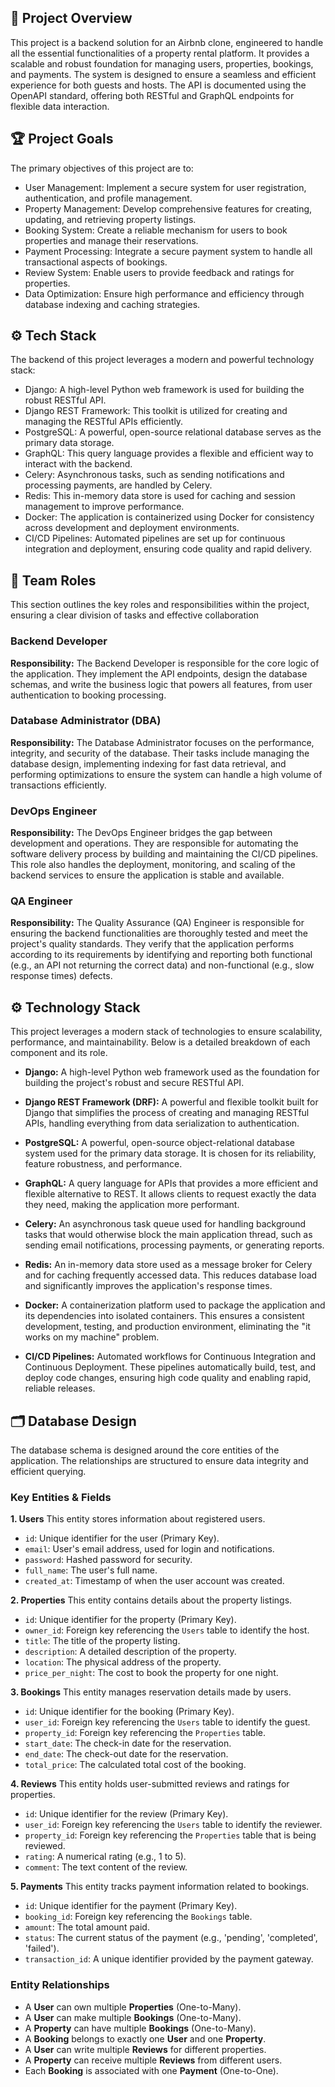 ## 🚀 Project Overview
This project is a backend solution for an Airbnb clone, engineered to handle all the essential functionalities of a property rental platform. It provides a scalable and robust foundation for managing users, properties, bookings, and payments. The system is designed to ensure a seamless and efficient experience for both guests and hosts. The API is documented using the OpenAPI standard, offering both RESTful and GraphQL endpoints for flexible data interaction.


## 🏆 Project Goals
The primary objectives of this project are to:
*   User Management: Implement a secure system for user registration, authentication, and profile management.
*   Property Management: Develop comprehensive features for creating, updating, and retrieving property listings.
*   Booking System: Create a reliable mechanism for users to book properties and manage their reservations.
*   Payment Processing: Integrate a secure payment system to handle all transactional aspects of bookings.
*   Review System: Enable users to provide feedback and ratings for properties.
*   Data Optimization: Ensure high performance and efficiency through database indexing and caching strategies.


## ⚙️ Tech Stack
The backend of this project leverages a modern and powerful technology stack:
*   Django: A high-level Python web framework is used for building the robust RESTful API.
*   Django REST Framework: This toolkit is utilized for creating and managing the RESTful APIs efficiently.
*   PostgreSQL: A powerful, open-source relational database serves as the primary data storage.
*   GraphQL: This query language provides a flexible and efficient way to interact with the backend.
*   Celery: Asynchronous tasks, such as sending notifications and processing payments, are handled by Celery.
*   Redis: This in-memory data store is used for caching and session management to improve performance.
*   Docker: The application is containerized using Docker for consistency across development and deployment environments.
*   CI/CD Pipelines: Automated pipelines are set up for continuous integration and deployment, ensuring code quality and rapid delivery.


## 👥 Team Roles
This section outlines the key roles and responsibilities within the project, ensuring a clear division of tasks and effective collaboration

### Backend Developer
**Responsibility:** The Backend Developer is responsible for the core logic of the application. They implement the API endpoints, design the database schemas, and write the business logic that powers all features, from user authentication to booking processing.

### Database Administrator (DBA)
**Responsibility:** The Database Administrator focuses on the performance, integrity, and security of the database. Their tasks include managing the database design, implementing indexing for fast data retrieval, and performing optimizations to ensure the system can handle a high volume of transactions efficiently.

### DevOps Engineer
**Responsibility:** The DevOps Engineer bridges the gap between development and operations. They are responsible for automating the software delivery process by building and maintaining the CI/CD pipelines. This role also handles the deployment, monitoring, and scaling of the backend services to ensure the application is stable and available.

### QA Engineer
**Responsibility:** The Quality Assurance (QA) Engineer is responsible for ensuring the backend functionalities are thoroughly tested and meet the project's quality standards. They verify that the application performs according to its requirements by identifying and reporting both functional (e.g., an API not returning the correct data) and non-functional (e.g., slow response times) defects.


## ⚙️ Technology Stack
This project leverages a modern stack of technologies to ensure scalability, performance, and maintainability. Below is a detailed breakdown of each component and its role.

*   **Django:** A high-level Python web framework used as the foundation for building the project's robust and secure RESTful API.

*   **Django REST Framework (DRF):** A powerful and flexible toolkit built for Django that simplifies the process of creating and managing RESTful APIs, handling everything from data serialization to authentication.

*   **PostgreSQL:** A powerful, open-source object-relational database system used for the primary data storage. It is chosen for its reliability, feature robustness, and performance.

*   **GraphQL:** A query language for APIs that provides a more efficient and flexible alternative to REST. It allows clients to request exactly the data they need, making the application more performant.

*   **Celery:** An asynchronous task queue used for handling background tasks that would otherwise block the main application thread, such as sending email notifications, processing payments, or generating reports.

*   **Redis:** An in-memory data store used as a message broker for Celery and for caching frequently accessed data. This reduces database load and significantly improves the application's response times.

*   **Docker:** A containerization platform used to package the application and its dependencies into isolated containers. This ensures a consistent development, testing, and production environment, eliminating the "it works on my machine" problem.

*   **CI/CD Pipelines:** Automated workflows for Continuous Integration and Continuous Deployment. These pipelines automatically build, test, and deploy code changes, ensuring high code quality and enabling rapid, reliable releases.


## 🗂️ Database Design
The database schema is designed around the core entities of the application. The relationships are structured to ensure data integrity and efficient querying.

### Key Entities & Fields

**1. Users**
This entity stores information about registered users.
*   `id`: Unique identifier for the user (Primary Key).
*   `email`: User's email address, used for login and notifications.
*   `password`: Hashed password for security.
*   `full_name`: The user's full name.
*   `created_at`: Timestamp of when the user account was created.

**2. Properties**
This entity contains details about the property listings.
*   `id`: Unique identifier for the property (Primary Key).
*   `owner_id`: Foreign key referencing the `Users` table to identify the host.
*   `title`: The title of the property listing.
*   `description`: A detailed description of the property.
*   `location`: The physical address of the property.
*   `price_per_night`: The cost to book the property for one night.

**3. Bookings**
This entity manages reservation details made by users.
*   `id`: Unique identifier for the booking (Primary Key).
*   `user_id`: Foreign key referencing the `Users` table to identify the guest.
*   `property_id`: Foreign key referencing the `Properties` table.
*   `start_date`: The check-in date for the reservation.
*   `end_date`: The check-out date for the reservation.
*   `total_price`: The calculated total cost of the booking.

**4. Reviews**
This entity holds user-submitted reviews and ratings for properties.
*   `id`: Unique identifier for the review (Primary Key).
*   `user_id`: Foreign key referencing the `Users` table to identify the reviewer.
*   `property_id`: Foreign key referencing the `Properties` table that is being reviewed.
*   `rating`: A numerical rating (e.g., 1 to 5).
*   `comment`: The text content of the review.

**5. Payments**
This entity tracks payment information related to bookings.
*   `id`: Unique identifier for the payment (Primary Key).
*   `booking_id`: Foreign key referencing the `Bookings` table.
*   `amount`: The total amount paid.
*   `status`: The current status of the payment (e.g., 'pending', 'completed', 'failed').
*   `transaction_id`: A unique identifier provided by the payment gateway.

### Entity Relationships

*   A **User** can own multiple **Properties** (One-to-Many).
*   A **User** can make multiple **Bookings** (One-to-Many).
*   A **Property** can have multiple **Bookings** (One-to-Many).
*   A **Booking** belongs to exactly one **User** and one **Property**.
*   A **User** can write multiple **Reviews** for different properties.
*   A **Property** can receive multiple **Reviews** from different users.
*   Each **Booking** is associated with one **Payment** (One-to-One).